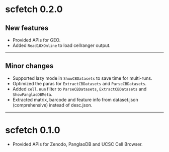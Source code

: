 # scfetch 0.2.0

## New features
* Provided APIs for GEO.
* Added `Read10XOnline` to load cellranger output.

-------------------

## Minor changes
* Supported lazy mode in `ShowCBDatasets` to save time for multi-runs.
* Optimized the paras for `ExtractCBDatasets` and `ParseCBDatasets`.
* Added `cell.num` filter to `ParseCBDatasets`, `ExtractCBDatasets` and `ShowPanglaoDBMeta`.
* Extracted matrix, barcode and feature info from dataset.json (comprehensive) instead of desc.json.

-------------------

# scfetch 0.1.0

* Provided APIs for Zenodo, PanglaoDB and UCSC Cell Browser.

